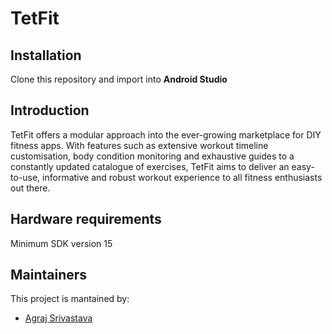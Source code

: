 # TetFit
## Installation
Clone this repository and import into **Android Studio**

## Introduction

TetFit offers a modular approach into the ever-growing marketplace for DIY fitness apps. 
With features such as extensive workout timeline customisation, body condition monitoring and exhaustive guides to a constantly updated catalogue of exercises, 
TetFit aims to deliver an easy-to-use, informative and robust workout experience to all fitness enthusiasts out there.

## Hardware requirements
Minimum SDK version 15

## Maintainers
This project is mantained by:
* [Agraj Srivastava](https://github.com/butter-chicken27)
